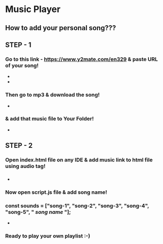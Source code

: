 # Music Player

## How to add your personal song???

## STEP - 1
### Go to this link - https://www.y2mate.com/en329 & paste URL of your song!
- 
- 
### Then go to mp3 & download the song!
- 
### & add that music file to Your Folder!
- 

## STEP - 2
### Open index.html file on any IDE & add music link to html file using audio tag!
### <audio id="  *song name*  " src="  *song link*  "></audio>
- 

### Now open script.js file & add song name!
### const sounds = ["song-1", "song-2", "song-3", "song-4", "song-5", "  *song name*  "];
- 

### Ready to play your own playlist :-)
